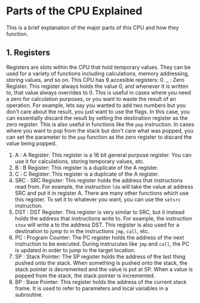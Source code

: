 # Parts of the CPU Explained
This is a brief explanation of the major parts of this CPU and how they function.
## 1. Registers
Registers are slots within the CPU that hold temporary values. They can be used for a variety of functions including calculations, memory addressing, storing values, and so on.
This CPU has 9 accesible registers:
0. _ : Zero Register. This register always holds the value 0, and whenever it is written to, that value always overrides to 0. This is useful in cases where you need a zero for calculation purposes, or you want to waste the result of an operation. For example, lets say you wanted to add two numbers but you don't care about the result, you just want to use the flags. In this case, you can essentially discard the result by setting the destination register as the zero register. This is also useful in functions like the `pop` instruction. In cases where you want to pop from the stack but don't care what was popped, you can set the parameter to the `pop` function as the zero register to discard the value being popped.
1. A : A Register: This register is a 16 bit general purpose register. You can use it for calculations, storing temporary values, etc.
2. B : B Register: This register is a duplicate of the A register.
3. C : C Register: This register is a duplicate of the A register.
4. SRC : SRC Register: This register holds the address that instructions read from. For example, the instruction `lda` will take the value at address SRC and put it in register A. There are many other functions which use this register. To set it to whatever you want, you can use the `setsrc` instruction.
5. DST : DST Register: This register is very similar to SRC, but it instead holds the address that instructions write to. For example, the instruction `stoa` will write a to the address DST. This register is also used for a destination to jump to in the instructions `jmp`, `call`, etc.
6. PC : Program Counter: The PC register holds the address of the next instruction to be executed. During instrucutes like `jmp` and `call`, the PC is updated in order to jump to the target location.
7. SP : Stack Pointer: The SP register holds the address of the last thing pushed onto the stack. When something is pushed onto the stack, the stack pointer is decremented and the value is put at SP. When a value is popped from the stack, the stack pointer is incremented.
8. BP : Base Pointer: This register holds the address of the current stack frame. It is used to refer to parameters and local variables in a subroutine.
